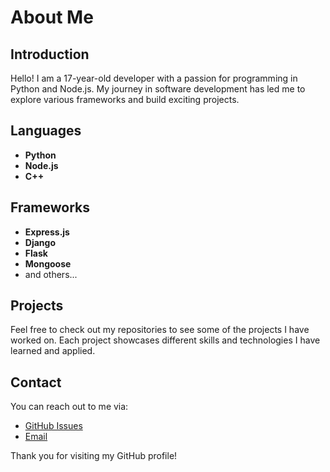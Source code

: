 # About Me

## Introduction

Hello! I am a 17-year-old developer with a passion for programming in Python and Node.js. My journey in software development has led me to explore various frameworks and build exciting projects.

## Languages

- **Python**
- **Node.js**
- **C++**

## Frameworks

- **Express.js**
- **Django**
- **Flask**
- **Mongoose**
- and others...

## Projects

Feel free to check out my repositories to see some of the projects I have worked on. Each project showcases different skills and technologies I have learned and applied.

## Contact

You can reach out to me via:

- [GitHub Issues](https://github.com/honvert)
- [Email](mailto:mitchaandrew@example.com)

Thank you for visiting my GitHub profile!
